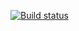 [![Build status](https://ci.appveyor.com/api/projects/status/ray3h9g7wiub08l6?svg=true)](https://ci.appveyor.com/project/Bob-Jacka/patterns)
